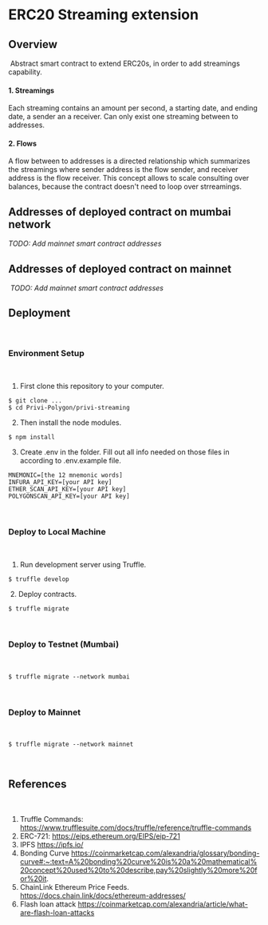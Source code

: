 # ERC20 Streaming extension

## Overview

​
Abstract smart contract to extend ERC20s, in order to add streamings capability.

#### 1. Streamings

Each streaming contains an amount per second, a starting date, and ending date, a sender an a receiver. Can only exist one streaming between to addresses.

#### 2. Flows

A flow between to addresses is a directed relationship which summarizes the streamings where sender address is the flow sender, and receiver address is the flow receiver. This concept allows to scale consulting over balances, because the contract doesn't need to loop over strreamings.
​

## Addresses of deployed contract on mumbai network

_TODO: Add mainnet smart contract addresses_
​

## Addresses of deployed contract on mainnet

​
_TODO: Add mainnet smart contract addresses_
​

## Deployment

​

### Environment Setup

​

1. First clone this repository to your computer.

```
$ git clone ...
$ cd Privi-Polygon/privi-streaming
```

2. Then install the node modules.

```
$ npm install
```

3. Create .env in the folder. Fill out all info needed on those files in according to .env.example file.

```
MNEMONIC=[the 12 mnemonic words]
INFURA_API_KEY=[your API key]
ETHER_SCAN_API_KEY=[your API key]
POLYGONSCAN_API_KEY=[your API key]
```

​

### Deploy to Local Machine

​

1. Run development server using Truffle.

```
$ truffle develop
```

​ 2. Deploy contracts.

```
$ truffle migrate
```

​

### Deploy to Testnet (Mumbai)

​

```
$ truffle migrate --network mumbai
```

​

### Deploy to Mainnet

​

```
$ truffle migrate --network mainnet
```

​

## References

​

1. Truffle Commands: https://www.trufflesuite.com/docs/truffle/reference/truffle-commands
   ​
2. ERC-721: https://eips.ethereum.org/EIPS/eip-721
   ​
3. IPFS https://ipfs.io/
   ​
4. Bonding Curve https://coinmarketcap.com/alexandria/glossary/bonding-curve#:~:text=A%20bonding%20curve%20is%20a%20mathematical%20concept%20used%20to%20describe,pay%20slightly%20more%20for%20it.
   ​
5. ChainLink Ethereum Price Feeds. https://docs.chain.link/docs/ethereum-addresses/
   ​
6. Flash loan attack https://coinmarketcap.com/alexandria/article/what-are-flash-loan-attacks
